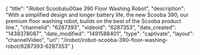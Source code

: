 {
    "title": "iRobot Scooba\u00ae 390 Floor Washing Robot",
    "description": "With a simplified design and longer battery life, the new Scooba 390, our premium floor washing robot, builds on the best of the Scooba product line.",
    "channelid": "6287393",
    "videoid": "6287353",
    "date_created": "1438378087",
    "date_modified": "1491588401",
    "type": "captivate",
    "layout": "channelVideo",
    "url": "\/irobot\/irobot-scooba-390-floor-washing-robot\/6287393-6287353"
}